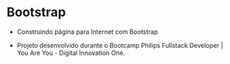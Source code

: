 # Bootstrap

* Construindo página para Internet com Bootstrap

* Projeto desenvolvido durante o Bootcamp Philips Fullstack Developer | You Are You - Digital Innovation One.

